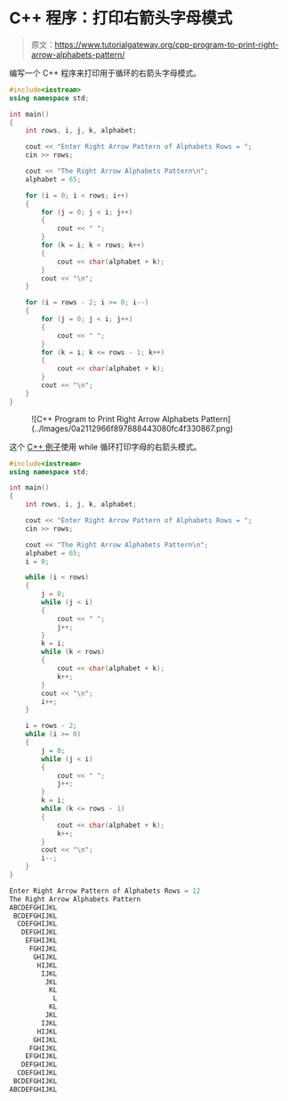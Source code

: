 # C++ 程序：打印右箭头字母模式

> 原文：<https://www.tutorialgateway.org/cpp-program-to-print-right-arrow-alphabets-pattern/>

编写一个 C++ 程序来打印用于循环的右箭头字母模式。

```cpp
#include<iostream>
using namespace std;

int main()
{
	int rows, i, j, k, alphabet;

	cout << "Enter Right Arrow Pattern of Alphabets Rows = ";
	cin >> rows;

	cout << "The Right Arrow Alphabets Pattern\n";
	alphabet = 65;

	for (i = 0; i < rows; i++)
	{
		for (j = 0; j < i; j++)
		{
			cout << " ";
		}
		for (k = i; k < rows; k++)
		{
			cout << char(alphabet + k);
		}
		cout << "\n";
	}

	for (i = rows - 2; i >= 0; i--)
	{
		for (j = 0; j < i; j++)
		{
			cout << " ";
		}
		for (k = i; k <= rows - 1; k++)
		{
			cout << char(alphabet + k);
		}
		cout << "\n";
	}
}
```

<figure class="wp-block-image size-large">![C++ Program to Print Right Arrow Alphabets Pattern](../Images/0a2112966f897888443080fc4f330867.png)</figure>

这个 [C++ 例子](https://www.tutorialgateway.org/cpp-programs/)使用 while 循环打印字母的右箭头模式。

```cpp
#include<iostream>
using namespace std;

int main()
{
	int rows, i, j, k, alphabet;

	cout << "Enter Right Arrow Pattern of Alphabets Rows = ";
	cin >> rows;

	cout << "The Right Arrow Alphabets Pattern\n";
	alphabet = 65;
	i = 0;

	while (i < rows)
	{
		j = 0;
		while (j < i)
		{
			cout << " ";
			j++;
		}
		k = i;
		while (k < rows)
		{
			cout << char(alphabet + k);
			k++;
		}
		cout << "\n";
		i++;
	}

	i = rows - 2;
	while (i >= 0)
	{
		j = 0;
		while (j < i)
		{
			cout << " ";
			j++;
		}
		k = i;
		while (k <= rows - 1)
		{
			cout << char(alphabet + k);
			k++;
		}
		cout << "\n";
		i--;
	}
}
```

```cpp
Enter Right Arrow Pattern of Alphabets Rows = 12
The Right Arrow Alphabets Pattern
ABCDEFGHIJKL
 BCDEFGHIJKL
  CDEFGHIJKL
   DEFGHIJKL
    EFGHIJKL
     FGHIJKL
      GHIJKL
       HIJKL
        IJKL
         JKL
          KL
           L
          KL
         JKL
        IJKL
       HIJKL
      GHIJKL
     FGHIJKL
    EFGHIJKL
   DEFGHIJKL
  CDEFGHIJKL
 BCDEFGHIJKL
ABCDEFGHIJKL
```